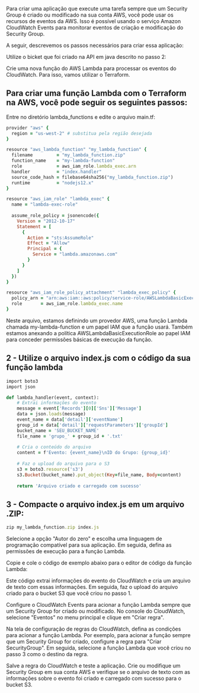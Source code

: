 Para criar uma aplicação que execute uma tarefa sempre que um Security Group é criado ou modificado na sua conta AWS, você pode usar os recursos de eventos da AWS. Isso é possível usando o serviço Amazon CloudWatch Events para monitorar eventos de criação e modificação do Security Group.

A seguir, descrevemos os passos necessários para criar essa aplicação:

Utilize o bicket que foi criado na API em java descrito no passo 2:

Crie uma nova função do AWS Lambda para processar os eventos do CloudWatch. Para isso, vamos utilizar o Terraform.

Para criar uma função Lambda com o Terraform na AWS, você pode seguir os seguintes passos:
-------------------------

Entre no diretório lambda_functions e edite o arquivo main.tf:
```ruby
provider "aws" {
  region = "us-west-2" # substitua pela região desejada
}

resource "aws_lambda_function" "my_lambda_function" {
  filename         = "my_lambda_function.zip"
  function_name    = "my-lambda-function"
  role             = aws_iam_role.lambda_exec.arn
  handler          = "index.handler"
  source_code_hash = filebase64sha256("my_lambda_function.zip")
  runtime          = "nodejs12.x"
}

resource "aws_iam_role" "lambda_exec" {
  name = "lambda-exec-role"
  
  assume_role_policy = jsonencode({
    Version = "2012-10-17"
    Statement = [
      {
        Action = "sts:AssumeRole"
        Effect = "Allow"
        Principal = {
          Service = "lambda.amazonaws.com"
        }
      }
    ]
  })
}

resource "aws_iam_role_policy_attachment" "lambda_exec_policy" {
  policy_arn = "arn:aws:iam::aws:policy/service-role/AWSLambdaBasicExecutionRole"
  role       = aws_iam_role.lambda_exec.name
}
```
Neste arquivo, estamos definindo um provedor AWS, uma função Lambda chamada my-lambda-function e um papel IAM que a função usará. Também estamos anexando a política AWSLambdaBasicExecutionRole ao papel IAM para conceder permissões básicas de execução da função.

2 - Utilize o arquivo index.js com o código da sua função lambda
---------------------------
```ruby
import boto3
import json

def lambda_handler(event, context):
    # Extrai informações do evento
    message = event['Records'][0]['Sns']['Message']
    data = json.loads(message)
    event_name = data['detail']['eventName']
    group_id = data['detail']['requestParameters']['groupId']
    bucket_name = 'SEU_BUCKET_NAME'
    file_name = 'grupo_' + group_id + '.txt'
    
    # Cria o conteúdo do arquivo
    content = f'Evento: {event_name}\nID do Grupo: {group_id}'
    
    # Faz o upload do arquivo para o S3
    s3 = boto3.resource('s3')
    s3.Bucket(bucket_name).put_object(Key=file_name, Body=content)
    
    return 'Arquivo criado e carregado com sucesso'

```

3 - Compacte o arquivo index.js em um arquivo .ZIP:
---------------------------------------------

```ruby
zip my_lambda_function.zip index.js
```





Selecione a opção "Autor do zero" e escolha uma linguagem de programação compatível para sua aplicação. Em seguida, defina as permissões de execução para a função Lambda.

Copie e cole o código de exemplo abaixo para o editor de código da função Lambda:



Este código extrai informações do evento do CloudWatch e cria um arquivo de texto com essas informações. Em seguida, faz o upload do arquivo criado para o bucket S3 que você criou no passo 1.

Configure o CloudWatch Events para acionar a função Lambda sempre que um Security Group for criado ou modificado. No console do CloudWatch, selecione "Eventos" no menu principal e clique em "Criar regra".

Na tela de configuração de regras do CloudWatch, defina as condições para acionar a função Lambda. Por exemplo, para acionar a função sempre que um Security Group for criado, configure a regra para "Criar SecurityGroup". Em seguida, selecione a função Lambda que você criou no passo 3 como o destino da regra.

Salve a regra do CloudWatch e teste a aplicação. Crie ou modifique um Security Group em sua conta AWS e verifique se o arquivo de texto com as informações sobre o evento foi criado e carregado com sucesso para o bucket S3.
